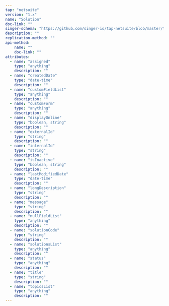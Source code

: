 ```yaml
---
tap: "netsuite"
version: "1.x"
name: "Solution"
doc-link: ""
singer-schema: "https://github.com/singer-io/tap-netsuite/blob/master/tap_netsuite/schemas/Solution.json"
description: ""
replication-method: ""
api-method:
    name: ""
    doc-link: ""
attributes:
  - name: "assigned"
    type: "anything"
    description: ""
  - name: "createdDate"
    type: "date-time"
    description: ""
  - name: "customFieldList"
    type: "anything"
    description: ""
  - name: "customForm"
    type: "anything"
    description: ""
  - name: "displayOnline"
    type: "boolean, string"
    description: ""
  - name: "externalId"
    type: "string"
    description: ""
  - name: "internalId"
    type: "string"
    description: ""
  - name: "isInactive"
    type: "boolean, string"
    description: ""
  - name: "lastModifiedDate"
    type: "date-time"
    description: ""
  - name: "longDescription"
    type: "string"
    description: ""
  - name: "message"
    type: "string"
    description: ""
  - name: "nullFieldList"
    type: "anything"
    description: ""
  - name: "solutionCode"
    type: "string"
    description: ""
  - name: "solutionsList"
    type: "anything"
    description: ""
  - name: "status"
    type: "anything"
    description: ""
  - name: "title"
    type: "string"
    description: ""
  - name: "topicsList"
    type: "anything"
    description: ""
---
```

